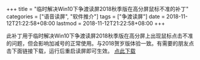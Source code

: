 +++
title = "临时解决Win10下争渡读屏2018秋季版在高分屏鼠标不准的补丁"
categories = ["语音读屏", "软件推介"]
tags = ["争渡读屏"]
date = 2018-11-12T21:22:58+08:00
lastmod = 2018-11-12T21:22:58+08:00
+++



此补丁用于临时解决Win10下争渡读屏2018秋季版在高分屏上出现鼠标点击不准的问题，但会影响加减号的正常使用。与2018贺岁版体验一致。有需要的朋友点击下面链接下载，运行后重启读屏即可生效。
[点此下载](http://2986421.170.ctc.data.bego.cc:443/down/6a393dcb2f6095b24f65f3acd24b7a65-1089/zdsr1580dpipatch.zip?cts=dir-d97efffa459488058d63473aea9301fd&ctp=36A49A69A137&ctt=1541337990&limit=2&spd=2300000&ctk=bf21945cdedc0447ea05f283a08f8021&chk=6a393dcb2f6095b24f65f3acd24b7a65-1089)